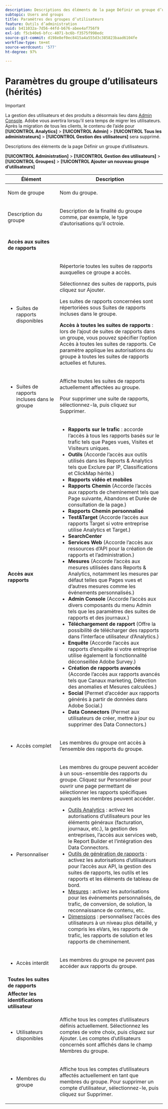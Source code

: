 ```yaml
---
description: Descriptions des éléments de la page Définir un groupe d’utilisateurs.
subtopic: Users and groups
title: Paramètres des groupes d’utilisateurs
feature: Outils d’administration
uuid: b411032a-7d56-44fd-b676-abee4af756f9
exl-id: f5cb40e6-bfcc-4071-bc6b-f3575f998edc
source-git-commit: d198e8ef0ec8415a4a555d3c385823baad6104fe
workflow-type: tm+mt
source-wordcount: '577'
ht-degree: 97%

---
```


# Paramètres du groupe d’utilisateurs (hérités)

>[!IMPORTANT]
>
>La gestion des utilisateurs et des produits a désormais lieu dans [Admin Console](https://helpx.adobe.com/fr/enterprise/using/admin-console.html). Adobe vous avertira lorsqu’il sera temps de migrer les utilisateurs. Après la migration de tous les clients, le contenu de l’aide pour **[!UICONTROL Analytics]** > **[!UICONTROL Admin]** > **[!UICONTROL Tous les administrateurs]** > **[!UICONTROL Gestion des utilisateurs]** sera supprimé.

Descriptions des éléments de la page Définir un groupe d’utilisateurs.

**[!UICONTROL Administration]** > **[!UICONTROL Gestion des utilisateurs]** > **[!UICONTROL Groupes]** > **[!UICONTROL Ajouter un nouveau groupe d’utilisateurs]**

<table id="table_85E9EBF7984545C780631D6C2090BD99"> 
 <thead> 
  <tr> 
   <th colname="col1" class="entry"> Élément </th> 
   <th colname="col2" class="entry"> Description </th> 
  </tr> 
 </thead>
 <tbody> 
  <tr> 
   <td colname="col1"> <p>Nom de groupe </p> </td> 
   <td colname="col2"> <p>Nom du groupe. </p> </td> 
  </tr> 
  <tr> 
   <td colname="col1"> <p>Description du groupe </p> </td> 
   <td colname="col2"> <p>Description de la finalité du groupe comme, par exemple, le type d’autorisations qu’il octroie. </p> </td> 
  </tr> 
  <tr> 
   <td colname="col1"> <p><b>Accès aux suites de rapports</b> </p> </td> 
   <td colname="col2"> </td> 
  </tr> 
  <tr> 
   <td colname="col1"> <p> 
     <ul id="ul_62D4A028A1194E02B2F0D364D01E741C"> 
      <li id="li_11ADAD0A625046409B4FCCEF1D14E1E6">Suites de rapports disponibles </li> 
     </ul> </p> </td> 
   <td colname="col2"> <p>Répertorie toutes les suites de rapports auxquelles ce groupe a accès. </p> <p>Sélectionnez des suites de rapports, puis cliquez sur <span class="uicontrol">Ajouter</span>. </p> <p>Les suites de rapports concernées sont répertoriées sous <span class="wintitle">Suites de rapports incluses dans le groupe</span>. </p> <p><b>Accès à toutes les suites de rapports</b> : lors de l’ajout de suites de rapports dans un groupe, vous pouvez spécifier l’option <span class="uicontrol">Accès à toutes les suites de rapports</span>. Ce paramètre applique les autorisations du groupe à toutes les suites de rapports actuelles et futures. </p> </td> 
  </tr> 
  <tr> 
   <td colname="col1"> <p> 
     <ul id="ul_2615D113681C402E8F6B2A844B402626"> 
      <li id="li_6E04FC6AE26F4052835EF3AE51CDE2E3">Suites de rapports incluses dans le groupe </li> 
     </ul> </p> </td> 
   <td colname="col2"> <p>Affiche toutes les suites de rapports actuellement affectées au groupe. </p> <p>Pour supprimer une suite de rapports, sélectionnez-la, puis cliquez sur <span class="uicontrol">Supprimer</span>. </p> </td> 
  </tr> 
  <tr> 
   <td colname="col1"> <p><b>Accès aux rapports</b> </p> </td> 
   <td colname="col2"> 
     <p> 
      <ul id="ul_81ABB1701BEC44ECB548F98EB818F83B"> 
       <li id="li_FCE10A56AF904C9CBCE24AC91025639C"><b>Rapports sur le trafic</b> : accorde l’accès à tous les rapports basés sur le trafic tels que Pages vues, Visites et Visiteurs uniques. </li> 
       <li id="li_2742B7A661FC45F496DFFBBB6CE675DE"><b>Outils</b> (Accorde l’accès aux outils utilisés dans les Reports &amp; Analytics tels que Exclure par IP, Classifications et ClickMap hérité.) </li> 
       <li id="li_88D54C31211B4A38B46FF64651718865"><b>Rapports vidéo et mobiles</b> </li> 
       <li id="li_DBC756832B52433DA6467EA8AEC02DBA"><b>Rapports Chemin</b> (Accorde l’accès aux rapports de cheminement tels que Page suivante, Abandons et Durée de consultation de la page.) </li> 
       <li id="li_D0B1B964C071441EAEC919DD7CC08E3D"><b>Rapports Chemin personnalisé</b> </li> 
       <li id="li_D63F60FF2DD2418A876B53404634D12D"><b>Test&amp;Target</b> (Accorde l’accès aux rapports Target si votre entreprise utilise Analytics et Target.) </li> 
       <li id="li_03CE1718D51049D596DB061932D97506"><b>SearchCenter</b> </li> 
       <li id="li_78AB0BCEDBA946718F90B6D7AB52CB80"><b>Services Web</b> (Accorde l’accès aux ressources d’API pour la création de rapports et l’administration.) </li> 
       <li id="li_DCA83780F6214AF1A82255BC977744F1"><b>Mesures</b> (Accorde l’accès aux mesures utilisées dans Reports &amp; Analytics, notamment les mesures par défaut telles que Pages vues et d’autres mesures comme les événements personnalisés.)</li> 
       <li id="li_A200E3CED33D4B15BFD30CBDD930912C"><b>Admin Console</b> (Accorde l’accès aux divers composants du menu Admin tels que les paramètres des suites de rapports et des journaux.) </li> 
       <li id="li_CF3FA04D402A47618401633BA8583010"><b>Téléchargement de rapport</b> (Offre la possibilité de télécharger des rapports dans l’interface utilisateur d’Analytics.) </li> 
       <li id="li_03AC2D9FF43648CB90E514C62DC31217"><b>Enquête</b> (Accorde l’accès aux rapports d’enquête si votre entreprise utilise également la fonctionnalité déconseillée Adobe Survey.) </li> 
       <li id="li_9FC3F25F335641B5AC9232BDC2DCCECA"><b>Création de rapports avancés</b> (Accorde l’accès aux rapports avancés tels que Canaux marketing, Détection des anomalies et Mesures calculées.) </li> 
       <li id="li_DB56BEB8D31A4918B5CCD3CBBC1DF40A"><b>Social</b> (Permet d’accéder aux rapports générés à partir de données dans Adobe Social.) </li> 
       <li id="li_3C2F4F91B92A4CD9BCDD69E6FCE85EEE"><b>Data Connectors</b> (Permet aux utilisateurs de créer, mettre à jour ou supprimer des Data Connectors.) </li> 
      </ul> </p> 
   </td> 
  </tr> 
  <tr> 
   <td colname="col1"> <p> 
     <ul id="ul_CE3DC9C5D63348E48D72BEC32C9A2B45"> 
      <li id="li_9636E0FA37BE4FE48F8723F46C96FFC4">Accès complet </li> 
     </ul> </p> </td> 
   <td colname="col2"> <p>Les membres du groupe ont accès à l’ensemble des rapports du groupe. </p> </td> 
  </tr> 
  <tr> 
   <td colname="col1"> <p> 
     <ul id="ul_B573C170710545F0BF5CC3675A8F7ECA"> 
      <li id="li_238BA42873E24953A0D73443F36BD7C8">Personnaliser </li> 
     </ul> </p> </td> 
   <td colname="col2"> <p>Les membres du groupe peuvent accéder à un sous-ensemble des rapports du groupe. Cliquez sur <span class="uicontrol">Personnaliser</span> pour ouvrir une page permettant de sélectionner les rapports spécifiques auxquels les membres peuvent accéder. </p> 
    <ul id="ul_16D5EF18D57D4608AEEDEC40D90D8828"> 
     <li id="li_F29E84C6228A464C8807F09205AEAAC6"><a href="/help/admin/user-management2/c-customize-report-access/groups-analytics-tools.md"> Outils Analytics</a> : activez les autorisations d’utilisateurs pour les éléments généraux (facturation, journaux, etc.), la gestion des entreprises, l’accès aux services web, le Report Builder et l’intégration des Data Connectors. </li> 
     <li id="li_A6EB788162A2455E94CE54B9279A854D"><a href="/help/admin/user-management2/c-customize-report-access/groups-report-suite-tools.md"> Outils de génération de rapports</a> : activez les autorisations d’utilisateurs pour l’accès aux API, la gestion des suites de rapports, les outils et les rapports et les éléments de tableau de bord. </li> 
     <li id="li_EDB0255E009B4F1CAFAF53966B41363C"><a href="/help/admin/user-management2/c-customize-report-access/groups-metrics.md"> Mesures</a> : activez les autorisations pour les événements personnalisés, de trafic, de conversion, de solution, la reconnaissance de contenu, etc. </li> 
     <li id="li_8DAE87D1DEF54803A9C6FE31C01F0FB0"><a href="/help/admin/user-management2/c-customize-report-access/groups-dimensions.md"> Dimensions</a> : personnalisez l’accès des utilisateurs à un niveau plus détaillé, y compris les eVars, les rapports de trafic, les rapports de solution et les rapports de cheminement. </li> 
    </ul> </td> 
  </tr> 
  <tr> 
   <td colname="col1"> <p> 
     <ul id="ul_F992DC52D44B4E1E9448D699A57AA7A9"> 
      <li id="li_5D07359AF741418FB73468400686CB57">Accès interdit </li> 
     </ul> </p> </td> 
   <td colname="col2"> <p>Les membres du groupe ne peuvent pas accéder aux rapports du groupe. </p> </td> 
  </tr> 
  <tr> 
   <td colname="col1"><b>Toutes les suites de rapports</b> </td> 
   <td colname="col2"> </td> 
  </tr>  
  <tr> 
   <td colname="col1"><b>Affecter les identifications utilisateur</b> </td> 
   <td colname="col2"> </td> 
  </tr> 
  <tr> 
   <td colname="col1"> <p> 
     <ul id="ul_8C68B33A3847467DBDC58838E3E85612"> 
      <li id="li_9BA51B0001AA41DE949322083A6CE70D">Utilisateurs disponibles </li> 
     </ul> </p> </td> 
   <td colname="col2"> <p>Affiche tous les comptes d’utilisateurs définis actuellement. Sélectionnez les comptes de votre choix, puis cliquez sur <span class="uicontrol">Ajouter</span>. Les comptes d’utilisateurs concernés sont affichés dans le champ <span class="uicontrol"> Membres du groupe</span>. </p> </td> 
  </tr> 
  <tr> 
   <td colname="col1"> <p> 
     <ul id="ul_5EAE5B2B54EA4C87BAA0C30AE9C8ECB0"> 
      <li id="li_FB6C9E925A5E498BBAFE13EF7606E940">Membres du groupe </li> 
     </ul> </p> </td> 
   <td colname="col2"> <p>Affiche tous les comptes d’utilisateurs affectés actuellement en tant que membres du groupe. Pour supprimer un compte d’utilisateur, sélectionnez-le, puis cliquez sur <span class="uicontrol"> Supprimer</span>. </p> </td> 
  </tr> 
 </tbody> 
</table>
